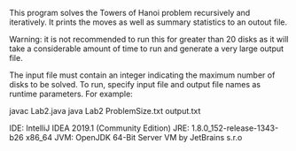 This program solves the Towers of Hanoi problem recursively and iteratively. It prints the moves as well as summary statistics to an outout file. 

Warning: it is not recommended to run this for greater than 20 disks as it will take a considerable amount of time to run and generate a very large output file. 

The input file must contain an integer indicating the maximum number of disks to be solved. To run, specify input file and output file names as runtime parameters. For example:

javac Lab2.java
java Lab2 ProblemSize.txt output.txt

IDE: IntelliJ IDEA 2019.1 (Community Edition)
JRE: 1.8.0_152-release-1343-b26 x86_64
JVM: OpenJDK 64-Bit Server VM by JetBrains s.r.o
